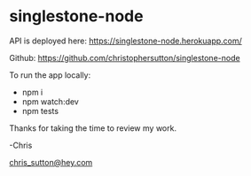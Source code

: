 # singlestone-node

API is deployed here:
https://singlestone-node.herokuapp.com/

Github:
https://github.com/christophersutton/singlestone-node

To run the app locally:
- npm i
- npm watch:dev
- npm tests

Thanks for taking the time to review my work.

\-Chris

chris_sutton@hey.com